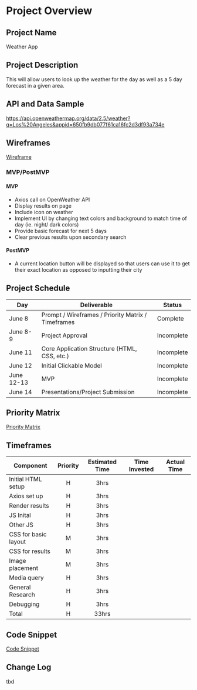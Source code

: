 # Project Overview

## Project Name

Weather App

## Project Description

This will allow users to look up the weather for the day as well as a 5 day forecast in a given area.

## API and Data Sample

https://api.openweathermap.org/data/2.5/weather?q=Los%20Angeles&appid=650fb9db077f61ca16fc2d3df93a734e

## Wireframes

[Wireframe](https://ashleym923763.invisionapp.com/freehand/Weather-App-Wireframe-N3Uq5ka09)

### MVP/PostMVP

#### MVP

- Axios call on OpenWeather API
- Display results on page
- Include icon on weather
- Implement UI by changing text colors and background to match time of day (ie. night/ dark colors)
- Provide basic forecast for next 5 days
- Clear previous results upon secondary search

#### PostMVP

- A current location button will be displayed so that users can use it to get their exact location as opposed to inputting their city

## Project Schedule

| Day        | Deliverable                                        | Status     |
| ---------- | -------------------------------------------------- | ---------- |
| June 8     | Prompt / Wireframes / Priority Matrix / Timeframes | Complete   |
| June 8-9   | Project Approval                                   | Incomplete |
| June 11    | Core Application Structure (HTML, CSS, etc.)       | Incomplete |
| June 12    | Initial Clickable Model                            | Incomplete |
| June 12-13 | MVP                                                | Incomplete |
| June 14    | Presentations/Project Submission                   | Incomplete |

## Priority Matrix

[Priority Matrix](/img/MatrixChart.png)

## Timeframes

| Component            | Priority | Estimated Time | Time Invested | Actual Time |
| -------------------- | :------: | :------------: | :-----------: | :---------: |
| Initial HTML setup   |    H     |      3hrs      |               |             |
| Axios set up         |    H     |      3hrs      |               |             |
| Render results       |    H     |      3hrs      |               |             |
| JS Inital            |    H     |      3hrs      |               |             |
| Other JS             |    H     |      3hrs      |               |             |
| CSS for basic layout |    M     |      3hrs      |               |             |
| CSS for results      |    M     |      3hrs      |               |             |
| Image placement      |    M     |      3hrs      |               |             |
| Media query          |    H     |      3hrs      |               |             |
| General Research     |    H     |      3hrs      |               |             |
| Debugging            |    H     |      3hrs      |               |             |
| Total                |    H     |     33hrs      |               |             |

## Code Snippet

[Code Snippet](img/CodeSnippet.png)

## Change Log

tbd
